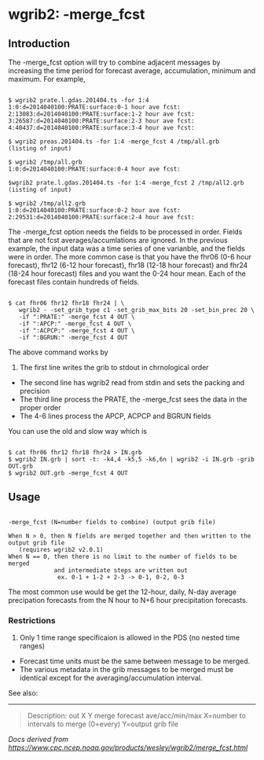 # wgrib2: -merge_fcst

## Introduction

The -merge_fcst option will try to combine
adjacent messages by increasing the time period for forecast average,
accumulation, minimum and maximum. For example,

```

$ wgrib2 prate.l.gdas.201404.ts -for 1:4
1:0:d=2014040100:PRATE:surface:0-1 hour ave fcst:
2:13083:d=2014040100:PRATE:surface:1-2 hour ave fcst:
3:26587:d=2014040100:PRATE:surface:2-3 hour ave fcst:
4:40437:d=2014040100:PRATE:surface:3-4 hour ave fcst:

$ wgrib2 preas.201404.ts -for 1:4 -merge_fcst 4 /tmp/all.grb
(listing of input)

$ wgrib2 /tmp/all.grb
1:0:d=2014040100:PRATE:surface:0-4 hour ave fcst:

$wgrib2 prate.l.gdas.201404.ts -for 1:4 -merge_fcst 2 /tmp/all2.grb
(iisting of input)

$ wgrib2 /tmp/all2.grb
1:0:d=2014040100:PRATE:surface:0-2 hour ave fcst:
2:29531:d=2014040100:PRATE:surface:2-4 hour ave fcst:

```

The -merge_fcst option needs the fields to be processed
in order. Fields that are not fcst averages/accumlations are ignored. In
the previous example, the input data was a time series of one varianble, and
the fields were in order. The more common case is that you have the fhr06
(0-6 hour forecast), fhr12 (6-12 hour forecast), fhr18 (12-18 hour forecast)
and fhr24 (18-24 hour forecast) files and you want the 0-24 hour mean. Each of the
forecast files contain hundreds of fields.

```

$ cat fhr06 fhr12 fhr18 fhr24 | \
   wgrib2 - -set_grib_type c1 -set_grib_max_bits 20 -set_bin_prec 20 \
   -if ":PRATE:" -merge_fcst 4 OUT \
   -if ":APCP:" -merge_fcst 4 OUT \
   -if ":ACPCP:" -merge_fcst 4 OUT \
   -if ":BGRUN:" -merge_fcst 4 OUT

```

The above command works by

1. The first line writes the grib to stdout in chrnological order

- The second line has wgrib2 read from stdin and sets the packing and precision
- The third line process the PRATE, the -merge_fcst sees the data in the proper order
- The 4-6 lines process the APCP, ACPCP and BGRUN fields

You can use the old and slow way which is

```

$ cat fhr06 fhr12 fhr18 fhr24 > IN.grb
$ wgrib2 IN.grb | sort -t: -k4,4 -k5,5 -k6,6n | wgrib2 -i IN.grb -grib OUT.grb
$ wgrib2 OUT.grb -merge_fcst 4 OUT

```

## Usage

```

-merge_fcst (N=number fields to combine) (output grib file)

When N > 0, then N fields are merged together and then written to the output grib file
   (requires wgrib2 v2.0.1)
When N == 0, then there is no limit to the number of fields to be merged
             and intermediate steps are written out
              ex. 0-1 + 1-2 + 2-3 -> 0-1, 0-2, 0-3

```

The most common use would be get the 12-hour, daily, N-day average
precipation forecasts from the N hour to N+6 hour precipitation
forecasts.

### Restrictions

1. Only 1 time range specificaion is allowed in the PDS (no nested time ranges)

- Forecast time units must be the same between message to be merged.
- The various metadata in the grib messages to be merged must be identical except for
  the averaging/accumulation interval.

See also:

---

> Description: out X Y merge forecast ave/acc/min/max X=number to intervals to merge (0=every) Y=output grib file

_Docs derived from <https://www.cpc.ncep.noaa.gov/products/wesley/wgrib2/merge_fcst.html>_

